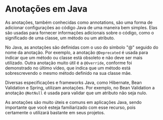 # Anotações em Java

As anotações, também conhecidas como annotations, são uma forma de adicionar configurações ao código Java de uma maneira bem simples. Elas são usadas para fornecer informações adicionais sobre o código, como o significado de uma classe, um método ou um atributo. 

No Java, as anotações são definidas com o uso do símbolo "@" seguido do nome da anotação. Por exemplo, a anotação `@Deprecated` é usada para indicar que um método ou classe está obsoleto e não deve ser mais utilizado. Outra anotação muito útil é a `@Override`, conforme foi demonstrado no último vídeo, que indica que um método está sobrescrevendo o mesmo método definido na sua classe mãe.

Diversas especificações e frameworks Java, como Hibernate, Bean Validation e Spring, utilizam anotações. Por exemplo, no Bean Validation a anotação `@NotNull` é usada para validar que um atributo não seja nulo. 

As anotações são muito úteis e comuns em aplicações Java, sendo importante que você esteja familiarizado com esse recurso, pois certamente o utilizará bastante em seus projetos.